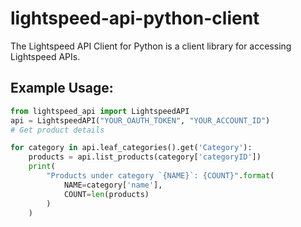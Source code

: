# lightspeed-api-python-client

The Lightspeed API Client for Python is a client library for accessing Lightspeed APIs.

## Example Usage:

```python
from lightspeed_api import LightspeedAPI
api = LightspeedAPI("YOUR_OAUTH_TOKEN", "YOUR_ACCOUNT_ID")
# Get product details

for category in api.leaf_categories().get('Category'):
    products = api.list_products(category['categoryID'])
    print(
        "Products under category `{NAME}`: {COUNT}".format(
            NAME=category['name'],
            COUNT=len(products)
        )
    )
```


